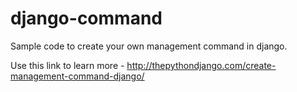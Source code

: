 # django-command
Sample code to create your own management command in django.

Use this link to learn more - http://thepythondjango.com/create-management-command-django/
